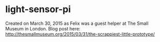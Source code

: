 # light-sensor-pi

Created on March 30, 2015 as Felix was a guest helper at The Small Museum in London. Blog post here: http://thesmallmuseum.org/2015/03/31/the-scrappiest-little-prototype/
